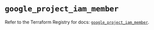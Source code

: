 # `google_project_iam_member`

Refer to the Terraform Registry for docs: [`google_project_iam_member`](https://registry.terraform.io/providers/hashicorp/google-beta/6.23.0/docs/resources/google_project_iam_member).
